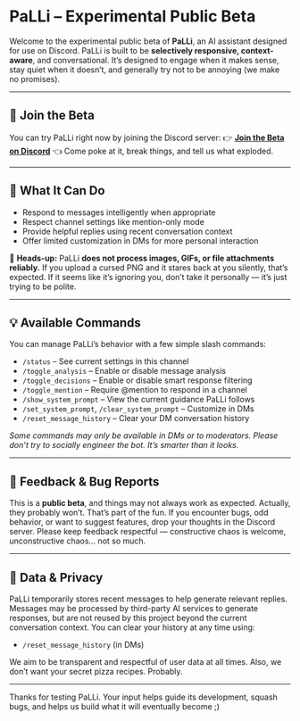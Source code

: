 # PaLLi – Experimental Public Beta

Welcome to the experimental public beta of **PaLLi**, an AI assistant designed for use on Discord.
PaLLi is built to be **selectively responsive, context-aware**, and conversational. It’s designed to engage when it makes sense, stay quiet when it doesn’t, and generally try not to be annoying (we make no promises).

---

## 🚀 Join the Beta
You can try PaLLi right now by joining the Discord server:
👉 **[Join the Beta on Discord]([https://discord.gg/pFhpgHsK])** 👈
Come poke at it, break things, and tell us what exploded.

---

## 🧠 What It Can Do
- Respond to messages intelligently when appropriate  
- Respect channel settings like mention-only mode  
- Provide helpful replies using recent conversation context  
- Offer limited customization in DMs for more personal interaction  

🛑 **Heads-up:** PaLLi **does not process images, GIFs, or file attachments reliably.** If you upload a cursed PNG and it stares back at you silently, that’s expected.
If it seems like it’s ignoring you, don’t take it personally — it’s just trying to be polite.

---

## 💡 Available Commands
You can manage PaLLi’s behavior with a few simple slash commands:
- `/status` – See current settings in this channel  
- `/toggle_analysis` – Enable or disable message analysis  
- `/toggle_decisions` – Enable or disable smart response filtering  
- `/toggle_mention` – Require @mention to respond in a channel  
- `/show_system_prompt` – View the current guidance PaLLi follows  
- `/set_system_prompt`, `/clear_system_prompt` – Customize in DMs  
- `/reset_message_history` – Clear your DM conversation history  

*Some commands may only be available in DMs or to moderators. Please don’t try to socially engineer the bot. It’s smarter than it looks.*

---

## 📣 Feedback & Bug Reports
This is a **public beta**, and things may not always work as expected. Actually, they probably won’t. That’s part of the fun.
If you encounter bugs, odd behavior, or want to suggest features, drop your thoughts in the Discord server. Please keep feedback respectful — constructive chaos is welcome, unconstructive chaos... not so much.

---

## 🔐 Data & Privacy
PaLLi temporarily stores recent messages to help generate relevant replies. Messages may be processed by third-party AI services to generate responses, but are not reused by this project beyond the current conversation context.
You can clear your history at any time using:

- `/reset_message_history` (in DMs)

We aim to be transparent and respectful of user data at all times. Also, we don’t want your secret pizza recipes. Probably.

---

Thanks for testing PaLLi. Your input helps guide its development, squash bugs, and helps us build what it will eventually become ;)
